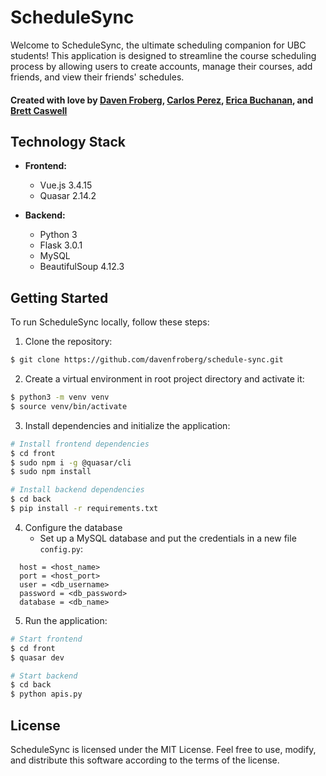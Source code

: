 # ScheduleSync

Welcome to ScheduleSync, the ultimate scheduling companion for UBC students! This application is designed to streamline the course scheduling process by allowing users to create accounts, manage their courses, add friends, and view their friends' schedules.

#### Created with love by [Daven Froberg](http://www.github.com/dfroberg), [Carlos Perez](https://github.com/carlosperez67), [Erica Buchanan](https://github.com/ericabuchanan), and [Brett Caswell](https://github.com/caswellbrett) ####
## Technology Stack

- **Frontend:**
  - Vue.js 3.4.15
  - Quasar 2.14.2

- **Backend:**
  - Python 3
  - Flask 3.0.1
  - MySQL
  - BeautifulSoup 4.12.3

## Getting Started

To run ScheduleSync locally, follow these steps:

1. Clone the repository:
```bash
$ git clone https://github.com/davenfroberg/schedule-sync.git
```
2. Create a virtual environment in root project directory and activate it:
```bash
$ python3 -m venv venv
$ source venv/bin/activate
```

3. Install dependencies and initialize the application:

```bash
# Install frontend dependencies
$ cd front
$ sudo npm i -g @quasar/cli
$ sudo npm install

# Install backend dependencies
$ cd back
$ pip install -r requirements.txt
```
4. Configure the database
   - Set up a MySQL database and put the credentials in a new file `config.py`:
```
  host = <host_name>
  port = <host_port>
  user = <db_username>
  password = <db_password>
  database = <db_name>
```

5. Run the application:
```bash
# Start frontend
$ cd front
$ quasar dev

# Start backend
$ cd back
$ python apis.py
```

## License ##
ScheduleSync is licensed under the MIT License. Feel free to use, modify, and distribute this software according to the terms of the license.
